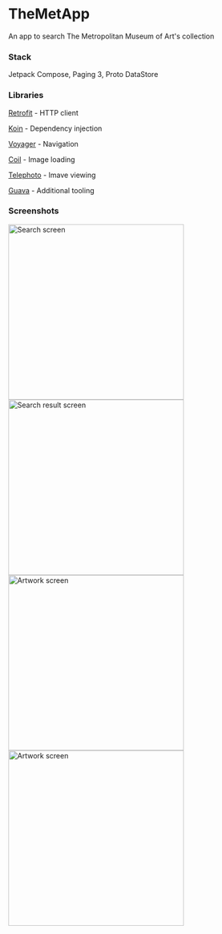 # TheMetApp
An app to search The Metropolitan Museum of Art's collection

### Stack

Jetpack Compose, Paging 3, Proto DataStore

### Libraries

[Retrofit](https://square.github.io/retrofit/) - HTTP client

[Koin](https://insert-koin.io/) - Dependency injection

[Voyager](https://voyager.adriel.cafe/) - Navigation

[Coil](https://coil-kt.github.io/coil/) - Image loading

[Telephoto](https://saket.github.io/telephoto/) - Imave viewing

[Guava](https://guava.dev/) - Additional tooling

### Screenshots

<img src="https://github.com/user-attachments/assets/cc44fa59-e8df-4013-a375-fadc1b62f439" alt="Search screen" title="Search screen" width="350"/>
<img src="https://github.com/user-attachments/assets/f52c1de5-4594-46e9-a23e-1cd2688bb2b8" alt="Search result screen" title="Search result screen" width="350"/>
<img src="https://github.com/user-attachments/assets/41e6ff9b-7c7f-47fe-bc85-a8b5f3781012" alt="Artwork screen" title="Artwork screen" width="350"/>
<img src="https://github.com/user-attachments/assets/25b386b0-1e9c-4ff3-96cf-cde4f18d26f0" alt="Artwork screen" title="Artwork screen" width="350"/>
